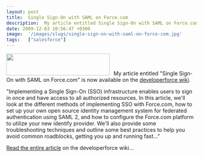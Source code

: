 ```yaml
---
layout: post
title:  Single Sign-On with SAML on Force.com
description:  My article entitled Single Sign-On with SAML on Force.com is now available on the developerforce wiki  . Implementing a Single Sign-On (SSO) infrastructure enables users to sign in once and have access to all authorized resources. In this article, well look at the different methods of implementing SSO with Force.com, how to set up your own open source identity management system for federated authentication using SAML 2, and how to configure the Force.com platform to utilize your new identify pr
date: 2009-12-03 10:56:47 +0300
image:  '/images/slugs/single-sign-on-with-saml-on-force-com.jpg'
tags:   ["salesforce"]
---
```

<p><a href="http://res.cloudinary.com/blog-jeffdouglas-com/image/upload/v1400399403/developerforce_logo_dgfgkq.png"><img class="alignleft size-full wp-image-1813" style="padding-right:10px;" title="developerforce_logo" src="http://res.cloudinary.com/blog-jeffdouglas-com/image/upload/v1400399403/developerforce_logo_dgfgkq.png" alt="" width="274" height="58" /></a>My article entitled "Single Sign-On with SAML on Force.com" is now available on the <a href="http://wiki.developerforce.com/index.php/Single_Sign-On_with_SAML_on_Force.com" target="_blank">developerforce wiki</a>.</p>
<p>"Implementing a Single Sign-On (SSO) infrastructure enables users to sign in once and have access to all authorized resources. In this article, we'll look at the different methods of implementing SSO with Force.com, how to set up your own open source identity management system for federated authentication using SAML 2, and how to configure the Force.com platform to utilize your new identify provider. We'll also provide some troubleshooting techniques and outline some best practices to help you avoid common roadblocks, getting you up and running fast..."</p>
<p><a href="http://wiki.developerforce.com/index.php/Single_Sign-On_with_SAML_on_Force.com" target="_blank">Read the entire article</a> on the developerforce wiki...</p>

